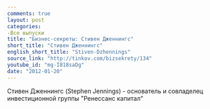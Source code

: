 ```yaml
---
comments: true
layout: post
categories:
-Все выпуски
title: "Бизнес-секреты: Стивен Дженнингс"
short_title: "Стивен Дженнингс"
english_short_title: "Stiven-Dzhennings"
source_link: "http://tinkov.com/bizsekrety/134"
youtube_id: "mg-I818saDg"
date: "2012-01-20"
---
```

Стивен Дженнингс (Stephen Jennings) - основатель и совладелец инвестиционной группы "Ренессанс капитал"
